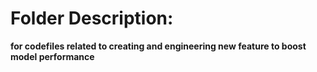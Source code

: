 # Folder Description:
__for codefiles related to creating and engineering new feature to boost model performance__


